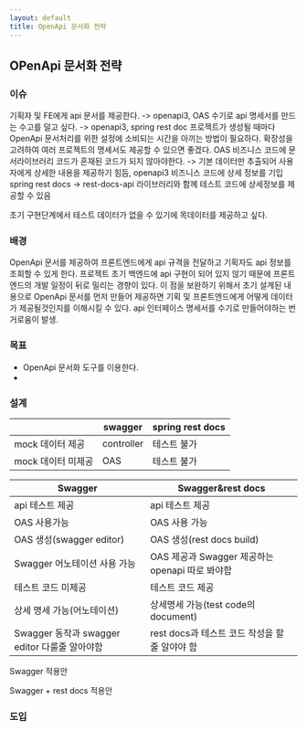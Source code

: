 ```yaml
---
layout: default
title: OpenApi 문서화 전략
---
```


## OPenApi 문서화 전략

### 이슈
기획자 및 FE에게 api 문서를 제공한다. -> openapi3, OAS
수기로 api 명세서를 만드는 수고를 덜고 싶다. -> openapi3, spring rest doc
프로젝트가 생성될 때마다 OpenApi 문서처리를 위한 설정에 소비되는 시간을 아끼는 방법이 필요하다. 
확장성을 고려하여 여러 프로젝트의 명세서도 제공할 수 있으면 좋겠다. OAS
비즈니스 코드에 문서라이브러리 코드가 혼재된 코드가 되지 않아야한다. -> 기본 데이터만 추출되어 사용자에게 상세한 내용을 제공하기 힘듬, 
openapi3 비즈니스 코드에 상세 정보를 기입
spring rest docs -> rest-docs-api 라이브러리와 함께 테스트 코드에 상세정보를 제공할 수 있음

초기 구현단계에서 테스트 데이터가 없을 수 있기에 목데이터를 제공하고 싶다.

### 배경 
OpenApi 문서를 제공하여 프론트엔드에게 api 규격을 전달하고 기획자도 api 정보를 조회할 수 있게 한다.
프로젝트 초기 백엔드에 api 구현이 되어 있지 않기 때문에 프론트엔드의 개발 일정이 뒤로 밀리는 경향이 있다. 
이 점을 보완하기 위해서 초기 설계된 내용으로 OpenApi 문서를 먼저 만들어 제공하면 기획 및 프론트엔드에게 어떻게 데이터가
제공될것인지를 이해시킬 수 있다.
api 인터페이스 명세서를 수기로 만들어야하는 번거로움이 발생.

### 목표
- OpenApi 문서화 도구를 이용한다.
- 

### 설계

|              | swagger    | spring rest docs |
|--------------|------------|------------------|
| mock 데이터 제공  | controller | 테스트 불가       |
| mock 데이터 미제공 | OAS        | 테스트 불가       |



| Swagger                | Swagger&rest docs                   |
|------------------------|-------------------------------------|
| api 테스트 제공             | api 테스트 제공                          |
| OAS 사용가능               | OAS 사용 가능                           |
| OAS 생성(swagger editor) | OAS 생성(rest docs build)             |
| Swagger 어노테이션 사용 가능    | OAS 제공과 Swagger 제공하는 openapi 따로 봐야함 |
| 테스트 코드 미제공             | 테스트 코드 제공                           |
| 상세 명세 가능(어노테이션)        | 상세명세 가능(test code의 document)        |
| Swagger 동작과 swagger editor 다룰줄 알아야함| rest docs과 테스트 코드 작성을 할 줄 알야야 함|

Swagger 적용안

Swagger + rest docs 적용안


### 도입



